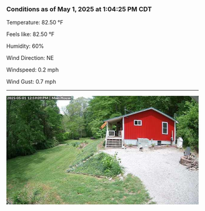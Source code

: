 ### Conditions as of May 1, 2025 at 1:04:25 PM CDT 

Temperature: 82.50 &deg;F

Feels like: 82.50 &deg;F

Humidity: 60%

Wind Direction: NE

Windspeed: 0.2 mph

Wind Gust: 0.7 mph

---

<img src="./images/latest.jpeg"/>

